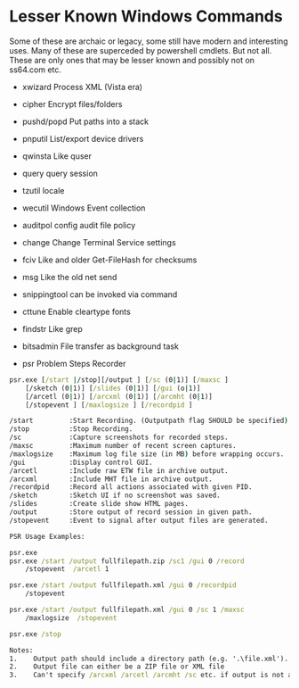 # Lesser Known Windows Commands

Some of these are archaic or legacy, some still have modern and interesting uses.
Many of these are superceded by powershell cmdlets. But not all. These are only
ones that may be lesser known and possibly not on ss64.com etc. 

* xwizard
Process XML  (Vista era)

* cipher
Encrypt files/folders

* pushd/popd
Put paths into a stack

* pnputil
List/export device drivers

* qwinsta
Like quser

* query
query session 

* tzutil
locale

* wecutil
Windows Event collection

* auditpol
config audit file policy

* change
Change Terminal Service settings

* fciv
Like and older Get-FileHash for checksums

* msg
Like the old net send

* snippingtool
can be invoked via command

* cttune
Enable cleartype fonts

* findstr
Like grep

* bitsadmin
File transfer as background task

* psr
Problem Steps Recorder

```cmd
psr.exe [/start |/stop][/output ] [/sc (0|1)] [/maxsc ]
    [/sketch (0|1)] [/slides (0|1)] [/gui (o|1)]
    [/arcetl (0|1)] [/arcxml (0|1)] [/arcmht (0|1)]
    [/stopevent ] [/maxlogsize ] [/recordpid ]

/start         :Start Recording. (Outputpath flag SHOULD be specified)
/stop          :Stop Recording.
/sc            :Capture screenshots for recorded steps.
/maxsc         :Maximum number of recent screen captures.
/maxlogsize    :Maximum log file size (in MB) before wrapping occurs.
/gui           :Display control GUI.
/arcetl        :Include raw ETW file in archive output.
/arcxml        :Include MHT file in archive output.
/recordpid     :Record all actions associated with given PID.
/sketch        :Sketch UI if no screenshot was saved.
/slides        :Create slide show HTML pages.
/output        :Store output of record session in given path.
/stopevent     :Event to signal after output files are generated.

PSR Usage Examples:

psr.exe
psr.exe /start /output fullfilepath.zip /sc1 /gui 0 /record 
    /stopevent  /arcetl 1

psr.exe /start /output fullfilepath.xml /gui 0 /recordpid 
    /stopevent 

psr.exe /start /output fullfilepath.xml /gui 0 /sc 1 /maxsc 
    /maxlogsize  /stopevent 

psr.exe /stop

Notes:
1.    Output path should include a directory path (e.g. '.\file.xml').
2.    Output file can either be a ZIP file or XML file
3.    Can't specify /arcxml /arcetl /arcmht /sc etc. if output is not a ZIP file.

```


